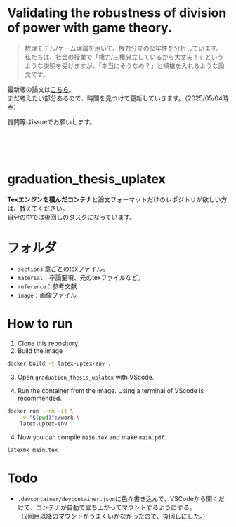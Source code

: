 # Validating the robustness of division of power with game theory.  

> 数理モデル/ゲーム理論を用いて、権力分立の堅牢性を分析しています。  
私たちは、社会の授業で「権力/三権分立しているから大丈夫！」というような説明を受けますが、「本当にそうなの？」と横槍を入れるような論文です。

最新版の論文は[こちら](./main.pdf)。  
まだ考えたい部分あるので、時間を見つけて更新していきます。（2025/05/04時点）

質問等はissueでお願いします。



<br><br><br>

# graduation_thesis_uplatex

**Texエンジンを積んだコンテナ**と論文フォーマットだけのレポジトリが欲しい方は、教えてください。  
自分の中では後回しのタスクになっています。

# フォルダ
- `sections`:章ごとのtexファイル。
- `material`：卒論要項、元のtexファイルなど。
- `reference`：参考文献
- `image`：画像ファイル

# How to run

1. Clone this repository
2. Build the image

```bash
docker build -t latex-uptex-env .
```

3. Open `graduation_thesis_uplatex` with VScode.

4. Run the container from the image. Using a terminal of VScode is recommended.
```bash
docker run --rm -it \
    -v "$(pwd)":/work \
    latex-uptex-env 
```

4. Now you can compile `main.tex` and make `main.pdf`.
```bash
latexmk main.tex
```




# Todo
- `.devcontainer/devcontainer.json`に色々書き込んで、VSCodeから開くだけで、コンテナが自動で立ち上がってマウントするようにする。  
（2回目以降のマウントがうまくいかなかったので、後回しにした。）
